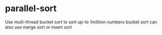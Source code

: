 # parallel-sort
Use muili-thread bucket sort to sort up-to 1milliion numbers
bucket sort can also use merge sort or insert sort
